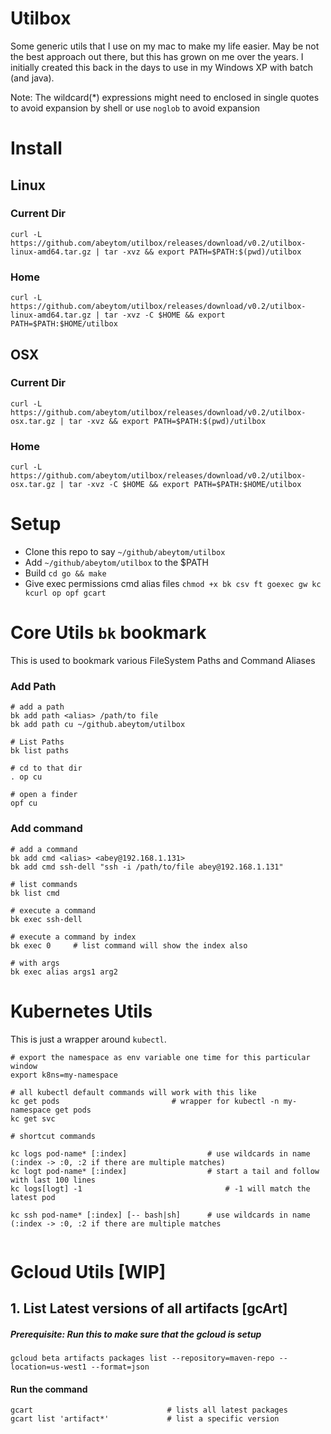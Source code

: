 # Utilbox
Some generic utils that I use on my mac to make my life easier.
May be not the best approach out there, but this has grown on me over the years. I initially created this back in the days
to use in my Windows XP with batch (and java).

Note: The wildcard(*) expressions might need to enclosed in single quotes to avoid expansion by shell or use `noglob` to avoid expansion 
# Install

## Linux

### Current Dir
```
curl -L https://github.com/abeytom/utilbox/releases/download/v0.2/utilbox-linux-amd64.tar.gz | tar -xvz && export PATH=$PATH:$(pwd)/utilbox
```
### Home
```
curl -L https://github.com/abeytom/utilbox/releases/download/v0.2/utilbox-linux-amd64.tar.gz | tar -xvz -C $HOME && export PATH=$PATH:$HOME/utilbox
```

## OSX

### Current Dir
```
curl -L https://github.com/abeytom/utilbox/releases/download/v0.2/utilbox-osx.tar.gz | tar -xvz && export PATH=$PATH:$(pwd)/utilbox
```
### Home
```
curl -L https://github.com/abeytom/utilbox/releases/download/v0.2/utilbox-osx.tar.gz | tar -xvz -C $HOME && export PATH=$PATH:$HOME/utilbox
```


# Setup
- Clone this repo to say `~/github/abeytom/utilbox`
- Add `~/github/abeytom/utilbox` to the $PATH
- Build `cd go && make`
- Give exec permissions cmd alias files `chmod +x bk csv ft goexec gw kc kcurl op opf gcart`

# Core Utils `bk` bookmark
This is used to bookmark various FileSystem Paths and Command Aliases

### Add Path
```
# add a path
bk add path <alias> /path/to file
bk add path cu ~/github.abeytom/utilbox

# List Paths
bk list paths

# cd to that dir
. op cu

# open a finder
opf cu
```

### Add command
```
# add a command
bk add cmd <alias> <abey@192.168.1.131>
bk add cmd ssh-dell "ssh -i /path/to/file abey@192.168.1.131"

# list commands
bk list cmd

# execute a command
bk exec ssh-dell

# execute a command by index
bk exec 0     # list command will show the index also

# with args
bk exec alias args1 arg2
```

# Kubernetes Utils 
This is just a wrapper around `kubectl`.


```
# export the namespace as env variable one time for this particular window
export k8ns=my-namespace

# all kubectl default commands will work with this like
kc get pods                         # wrapper for kubectl -n my-namespace get pods
kc get svc

# shortcut commands 

kc logs pod-name* [:index]                  # use wildcards in name (:index -> :0, :2 if there are multiple matches)
kc logt pod-name* [:index]                  # start a tail and follow with last 100 lines
kc logs[logt] -1                                # -1 will match the latest pod

kc ssh pod-name* [:index] [-- bash|sh]      # use wildcards in name (:index -> :0, :2 if there are multiple matches
 
``` 

# Gcloud Utils [WIP]

## 1. List Latest versions of all artifacts [gcArt]
##### Prerequisite: Run this to make sure that the gcloud is setup
```
gcloud beta artifacts packages list --repository=maven-repo --location=us-west1 --format=json
```

#### Run the command
```
gcart                              # lists all latest packages
gcart list 'artifact*'             # list a specific version
```
